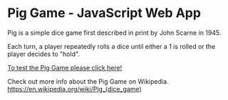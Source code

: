 # Pig Game - JavaScript Web App

Pig is a simple dice game first described in print by John Scarne in 1945. 

Each turn, a player repeatedly rolls a dice until either a 1 is rolled or the player decides to "hold".

[To test the Pig Game please click here!](https://giuseppetiberi.github.io/JS-Pig-Game-App/)

Check out more info about the Pig Game on Wikipedia.
https://en.wikipedia.org/wiki/Pig_(dice_game)
